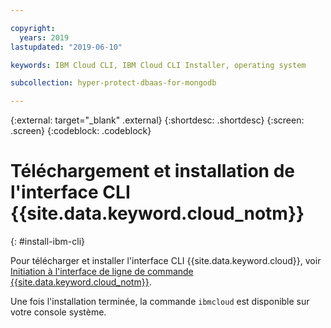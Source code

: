 ```yaml
---

copyright:
  years: 2019
lastupdated: "2019-06-10"

keywords: IBM Cloud CLI, IBM Cloud CLI Installer, operating system

subcollection: hyper-protect-dbaas-for-mongodb

---
```


{:external: target="_blank" .external}
{:shortdesc: .shortdesc}
{:screen: .screen}
{:codeblock: .codeblock}


# Téléchargement et installation de l'interface CLI {{site.data.keyword.cloud_notm}}
{: #install-ibm-cli}

Pour télécharger et installer l'interface CLI {{site.data.keyword.cloud}}, voir  [Initiation à l'interface de ligne de commande {{site.data.keyword.cloud_notm}}](/docs/cli?topic=cloud-cli-getting-started).

Une fois l'installation terminée, la commande `ibmcloud` est disponible sur votre console système.
